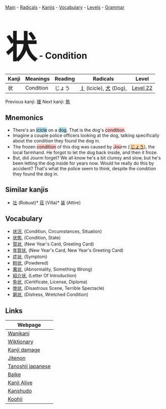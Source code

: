 <style> bigfont {font-size: 100px}</style>
[Main](../index.md) -
[Radicals](../radicals.md) -
[Kanjis](../kanjis.md) -
[Vocabulary](../vocabulary.md) -
[Levels](../levels.md) -
[Grammar](../grammar.md)
# <bigfont> 状</bigfont> - Condition 

| Kanji | Meanings | Reading | Radicals | Level |
| --- | --- | --- | --- | --- |
| 状 | Condition | じょう | [丬](../radicals/丬.md) (Icicle), [犬](../radicals/犬.md) (Dog),  | [Level 22](../levels/wk_level22.md) |

Previous kanji: [援](援.md) Next kanji: [態](態.md) 

## Mnemonics
 * There's an <span style="background-color:#ADD8E6"> icicle</span> on a <span style="background-color:#ADD8E6"> dog</span>. That is the dog's <span style="background-color:#ffcccb"> condition</span>.
* Imagine a couple police officers looking at the dog, talking specifically about the condition they found the dog in.
* The frozen <span style="background-color:#ffcccb"> condition</span> of this dog was caused by <span style="background-color:#ffcccb"> Jou</span>rm (<span style="background-color:#fed8b1"> [じょう](https://jisho.org/search/じょう)</span>), the local farmhand. He forgot to let the dog back inside, and then it froze.
* But, did Jourm forget? We all know he's a bit clumsy and slow, but he's been letting the dog inside for years now. Would he really do this by accident? That's what the police seem to think, despite the condition they found the dog in.


## Similar kanjis
 * [壮](壮.md) (Robust)* [荘](荘.md) (Villa)* [装](装.md) (Attire)


## Vocabulary
 * [状況](../vocabulary/状.md), (Condition, Circumstances, Situation)
* [状態](../vocabulary/状.md), (Condition, State)
* [賀状](../vocabulary/状.md), (New Year's Card, Greeting Card)
* [年賀状](../vocabulary/状.md), (New Year's Card, New Year's Greeting Card)
* [症状](../vocabulary/状.md), (Symptom)
* [粉状](../vocabulary/状.md), (Powdered)
* [異状](../vocabulary/状.md), (Abnormality, Something Wrong)
* [紹介状](../vocabulary/状.md), (Letter Of Introduction)
* [免状](../vocabulary/状.md), (Certificate, License, Diploma)
* [惨状](../vocabulary/状.md), (Disastrous Scene, Terrible Spectacle)
* [窮状](../vocabulary/状.md), (Distress, Wretched Condition)



## Links 

| Webpage |
| --- |
| [Wanikani          ](https://www.wanikani.com/kanji/状) |
| [Wiktionary        ](https://en.wiktionary.org/wiki/状) |
| [Kanji damage      ](http://www.kanjidamage.com/kanji/search?utf8=✓&q=状) |
| [Jitenon           ](https://jitenon.com/kanji/状) |
| [Tanoshii japanese ](https://www.tanoshiijapanese.com/dictionary/kanji.cfm?k=状) |
| [Baike             ](https://baike.baidu.com/item/状) |
| [Kanji Alive       ](https://app.kanjialive.com/状) |
| [Kanshudo          ](https://www.kanshudo.com/searchmn?q=状) |
| [Koohii            ](https://kanji.koohii.com/study/kanji/状) |
